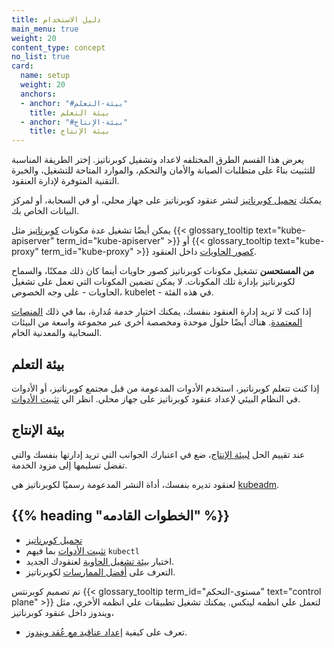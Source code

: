 ```yaml
---
title: دليل الاستخدام
main_menu: true
weight: 20
content_type: concept
no_list: true
card:
  name: setup
  weight: 20
  anchors:
  - anchor: "#بيئة-التعلم"
    title: بيئة التعلم
  - anchor: "#بيئة-الإنتاج"
    title: بيئة الإنتاج  
---
```


<!-- نظره عامه -->

 يعرض هذا القسم الطرق المختلفه لاعداد وتشفيل كوبرناتيز. إختر الطريقة المناسبة للتثبيت بناءً على متطلبات الصيانة والأمان والتحكم، والموارد المتاحة للتشغيل، والخبرة التقنية المتوفرة لإدارة العنقود.

يمكنك [تحميل كوبرناتيز](/releases/download/) لنشر عنقود كوبرناتيز على جهاز محلي، أو في السحابة، أو لمركز البيانات الخاص بك.

يمكن أيضًا تشغيل عدة مكونات [كوبرناتيز](/docs/concepts/overview/components/) مثل {{< glossary_tooltip text="kube-apiserver" term_id="kube-apiserver" >}} أو {{< glossary_tooltip text="kube-proxy" term_id="kube-proxy" >}} [كصور الحاويات](/releases/download/#container-images) داخل العنقود.

**من المستحسن** تشغيل مكونات كوبرناتيز كصور حاويات أينما كان ذلك ممكنًا، والسماح لكوبرناتيز بإدارة تلك المكونات. لا يمكن تضمين المكونات التي تعمل على تشغيل الحاويات - على وجه الخصوص، kubelet - في هذه الفئة.


إذا كنت لا تريد إدارة العنقود بنفسك، يمكنك اختيار خدمة مُدارة، بما في ذلك [المنصات المعتمدة](/docs/setup/production-environment/turnkey-solutions/). هناك أيضًا حلول موحدة ومخصصة أخرى عبر مجموعة واسعة من البيئات السحابية والمعدنية الخام.

<!-- الجسم -->

## بيئة التعلم

إذا كنت تتعلم كوبرناتيز، استخدم الأدوات المدعومة من قبل مجتمع كوبرناتيز، أو الأدوات في النظام البيئي لإعداد عنقود كوبرناتيز على جهاز محلي.
 انظر الي [تثبيت الأدوات](/docs/tasks/tools/).

## بيئة الإنتاج

عند تقييم الحل  [لبيئة الإنتاج](/docs/setup/production-environment/)، ضع في اعتبارك الجوانب التي تريد إدارتها بنفسك والتي تفضل تسليمها إلى مزود الخدمة.

لعنقود تديره بنفسك، أداة النشر المدعومة رسميًا لكوبرناتيز هي [kubeadm](/docs/setup/production-environment/tools/kubeadm/).

## {{% heading "الخطوات القادمه" %}}

- [تحميل كوبرناتيز](/releases/download/)
- [تثبيت الأدوات](/docs/tasks/tools/) بما فيهم `kubectl`
- اختيار [بيئة تشغيل الحاوية](/docs/setup/production-environment/container-runtimes/) لعنقودك الجديد.
- التعرف على [أفضل الممارسات](/docs/concepts/overview/what-is-kubernetes/) لكوبرناتيز.

تم تصميم كوبرنتس {{< glossary_tooltip term_id="مستوى-التحكم" text="control plane" >}} لتعمل علي انظمه لينكس. يمكنك تشغيل تطبيقات علي انظمه الأخري، مثل ويندوز داخل عنقود كوبرناتيز،

- تعرف على كيفية [إعداد عناقيد مع عُقد ويندوز](/docs/setup/production-environment/windows/user-guide-windows-containers/).
